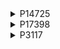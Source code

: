 <details><summary>P14725</summary>

2023-01-17
- <u>***Data Structure***</u>
- String 
- Tree 
- Trie  
~~~
단순 자료구조 문제
다진 트리 구조. 주어진 문제 그대로 다진 트리를 구현해도 맞고
트라이 자료구조를 사용해도 맞다.

정직한 중첩 딕셔너리로 구현했다. 파이썬 응애답게.
묘수풀이해보겠답시고 튜플(먹이,깊이) 딕셔너리로 풀다가 출력초과.
이유는 딕셔너리 속 튜플의 중복을 확인하지 못해
A > B > C               A > B > C
      > D               A > B > D
 ⬆ 이게                   ⬆ 이래돼서.
~~~
[오늘의 선생님](https://velog.io/@kimdukbae/BOJ-14725-%EA%B0%9C%EB%AF%B8%EA%B5%B4-Python)  
❗ 구조는 동일한데 문법이 신기하다
~~~python
def f(c,d):
 for e in sorted(c):print('--'*d+e);f(c[e],d+1)
t={}
for e in[*open(0)][1:]:
 h=t
 for c in e.split()[1:]:h=h.setdefault(c,{})
f(t,0)
~~~
>이모티콘 박아가며 풀이 작성하니 웃기네
</details>

<details><summary>P17398</summary>

2023-07-27
- <u>***Data Structure***</u>
- Union find
[오늘의 선생님](https://atgane.tistory.com/72)  
</details>

<details><summary>P3117</summary>

2023-08-12
- <u>***Data Structure***</u>
- Sparse Table
[오 선](https://atgane.tistory.com/72](https://rapun7el.tistory.com/220)https://rapun7el.tistory.com/220)  
</details>

